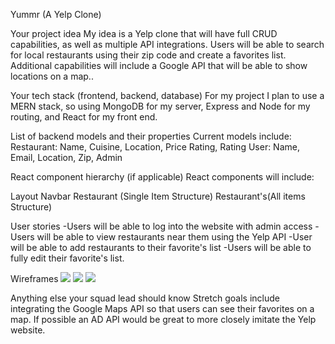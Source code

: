 Yummr (A Yelp Clone)

Your project idea
My idea is a Yelp clone that will have full CRUD capabilities, as well as multiple API integrations. Users will be able to search for local restaurants using their zip code and create a favorites list. Additional capabilities will include a Google API that will be able to show locations on a map..

Your tech stack (frontend, backend, database)
For my project I plan to use a MERN stack, so using MongoDB for my server, Express and Node for my routing, and React for my front end.

List of backend models and their properties
Current models include:
Restaurant: Name, Cuisine, Location, Price Rating, Rating
User: Name, Email, Location, Zip, Admin

React component hierarchy (if applicable)
React components will include:

Layout
Navbar
Restaurant (Single Item Structure)
Restaurant's(All items Structure)

User stories
-Users will be able to log into the website with admin access
-Users will be able to view restaurants near them using the Yelp API
-User will be able to add restaurants to their favorite's list
-Users will be able to fully edit their favorite's list.

Wireframes
![](../../../../Downloads/Home.jpg)
![](../../../../Downloads/Restaurant_Detail.jpg)
![](../../../../Downloads/Favorites.jpg)

Anything else your squad lead should know
Stretch goals include integrating the Google Maps API so that users can see their favorites on a map. If possible an AD API would be great to more closely imitate the Yelp website.